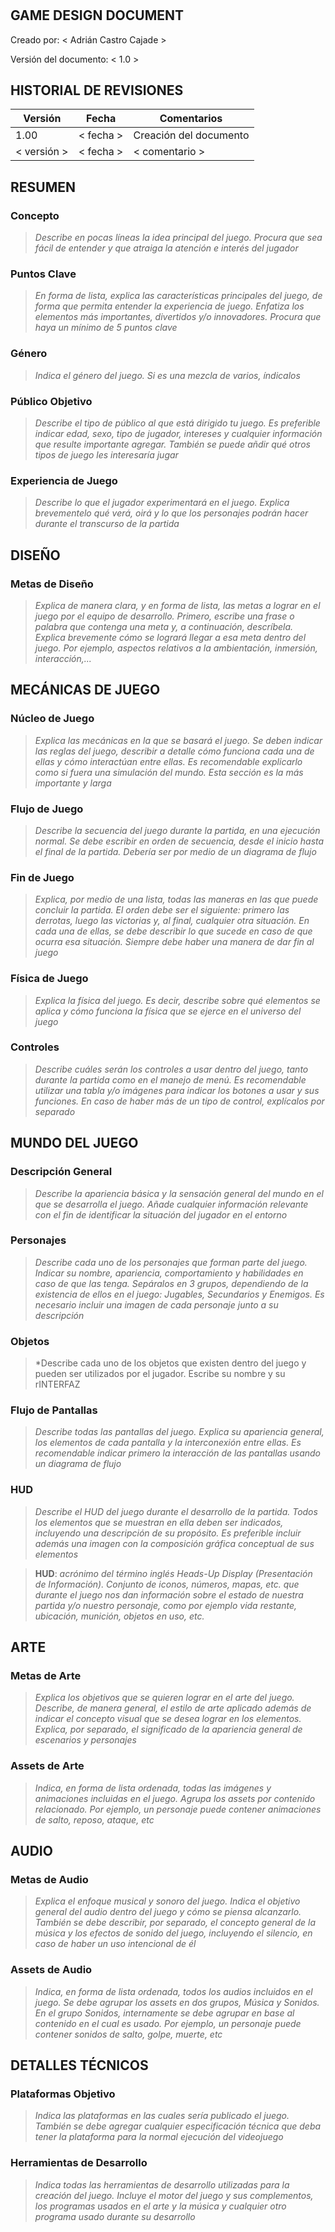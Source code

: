 # <CATCH THE BALL>

## GAME DESIGN DOCUMENT

Creado por: < Adrián Castro Cajade >

Versión del documento: < 1.0 >

## HISTORIAL DE REVISIONES

| Versión | Fecha | Comentarios |
| --- | --- | --- |
| 1.00 | < fecha > | Creación del documento |
| < versión > | < fecha > | < comentario > |



## RESUMEN

### Concepto

> *Describe en pocas líneas la idea principal del juego. Procura que sea fácil de entender y que atraiga la atención e interés del jugador*

### Puntos Clave

> *En forma de lista, explica las características principales del juego, de forma que permita entender la experiencia de juego. Enfatiza los elementos más importantes, divertidos y/o innovadores. Procura que haya un mínimo de 5 puntos clave*

### Género

> *Indica el género del juego. Si es una mezcla de varios, índicalos*

### Público Objetivo

> *Describe el tipo de público al que está dirigido tu juego. Es preferible indicar edad, sexo, tipo de jugador, intereses y cualquier información que resulte importante agregar. También se puede añdir qué otros tipos de juego les interesaría jugar*

### Experiencia de Juego

> *Describe lo que el jugador experimentará en el juego. Explica brevementelo qué verá, oirá y lo que los personajes podrán hacer durante el transcurso de la partida*

## DISEÑO

### Metas de Diseño

> *Explica de manera clara, y en forma de lista, las metas a lograr en el juego por el equipo de desarrollo. Primero, escribe una frase o palabra que contenga una meta y, a continuación, descríbela. Explica brevemente cómo se logrará llegar a esa meta dentro del juego. Por ejemplo, aspectos relativos a la ambientación, inmersión, interacción,...*

## MECÁNICAS DE JUEGO

### Núcleo de Juego

> *Explica las mecánicas en la que se basará el juego. Se deben indicar las reglas del juego, describir a detalle cómo funciona cada una de ellas y cómo interactúan entre ellas. Es recomendable explicarlo como si fuera una simulación del mundo. Esta sección es la más importante y larga*

### Flujo de Juego

> *Describe la secuencia del juego durante la partida, en una ejecución normal. Se debe escribir en orden de secuencia, desde el inicio hasta el final de la partida. Debería ser por medio de un diagrama de flujo*

### Fin de Juego

> *Explica, por medio de una lista, todas las maneras en las que puede concluir la partida. El orden debe ser el siguiente: primero las derrotas, luego las victorias y, al final, cualquier otra situación. En cada una de ellas, se debe describir lo que sucede en caso de que ocurra esa situación. Siempre debe haber una manera de dar fin al juego*

### Física de Juego

> *Explica la física del juego. Es decir, describe sobre qué elementos se aplica y cómo funciona la física que se ejerce en el universo del juego*

### Controles

> *Describe cuáles serán los controles a usar dentro del juego, tanto durante la partida como en el manejo de menú. Es recomendable utilizar una tabla y/o imágenes para indicar los botones a usar y sus funciones. En caso de haber más de un tipo de control, explícalos por separado*

## MUNDO DEL JUEGO

### Descripción General

> *Describe la apariencia básica y la sensación general del mundo en el que se desarrolla el juego. Añade cualquier información relevante con el fin de identificar la situación del jugador en el entorno*

### Personajes

> *Describe cada uno de los personajes que forman parte del juego. Indicar su nombre, apariencia, comportamiento y habilidades en caso de que las tenga. Sepáralos en 3 grupos, dependiendo de la existencia de ellos en el juego: Jugables, Secundarios y Enemigos. Es necesario incluir una imagen de cada personaje junto a su descripción*

### Objetos

> *Describe cada uno de los objetos que existen dentro del juego y pueden ser utilizados por el jugador. Escribe su nombre y su rINTERFAZ
### Flujo de Pantallas

> *Describe todas las pantallas del juego. Explica su apariencia general, los elementos de cada pantalla y la interconexión entre ellas. Es recomendable indicar primero la interacción de las pantallas usando un diagrama de flujo*

### HUD

> *Describe el HUD del juego durante el desarrollo de la partida. Todos los elementos que se muestran en ella deben ser indicados, incluyendo una descripción de su propósito. Es preferible incluir además una imagen con la composición gráfica conceptual de sus elementos*

> **HUD**: *acrónimo del término inglés Heads-Up Display (Presentación de Información). Conjunto de iconos, números, mapas, etc. que durante el juego nos dan información sobre el estado de nuestra partida y/o nuestro personaje, como por ejemplo vida restante, ubicación, munición, objetos en uso, etc.*

## ARTE

### Metas de Arte

> *Explica los objetivos que se quieren lograr en el arte del juego. Describe, de manera general, el estilo de arte aplicado además de indicar el concepto visual que se desea lograr en los elementos. Explica, por separado, el significado de la apariencia general de escenarios y personajes*

### Assets de Arte

> *Indica, en forma de lista ordenada, todas las imágenes y animaciones incluidas en el juego. Agrupa los assets por contenido relacionado. Por ejemplo, un personaje puede contener animaciones de salto, reposo, ataque, etc*

## AUDIO

### Metas de Audio

> *Explica el enfoque musical y sonoro del juego. Indica el objetivo general del audio dentro del juego y cómo se piensa alcanzarlo. También se debe describir, por separado, el concepto general de la música y los efectos de sonido del juego, incluyendo el silencio, en caso de haber un uso intencional de él*

### Assets de Audio

> *Indica, en forma de lista ordenada, todos los audios incluidos en el juego. Se debe agrupar los assets en dos grupos, Música y Sonidos. En el grupo Sonidos, internamente se debe agrupar en base al contenido en el cual es usado. Por ejemplo, un personaje puede contener sonidos de salto, golpe, muerte, etc*

## DETALLES TÉCNICOS

### Plataformas Objetivo

> *Indica las plataformas en las cuales sería publicado el juego. También se debe agregar cualquier especificación técnica que deba tener la plataforma para la normal ejecución del videojuego*

### Herramientas de Desarrollo

> *Indica todas las herramientas de desarrollo utilizadas para la creación del juego. Incluye el motor del juego y sus complementos, los programas usados en el arte y la música y cualquier otro programa usado durante su desarrollo*
